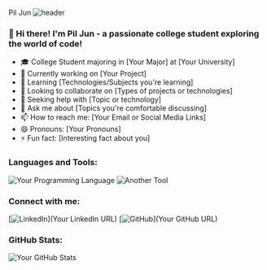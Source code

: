 
Pil Jun
![header](https://capsule-render.vercel.app/api?type=rect&color=gradient&height=1)

### 👋 Hi there! I'm Pil Jun - a passionate college student exploring the world of code!

- 🎓 College Student majoring in [Your Major] at [Your University]
- 🔭 Currently working on [Your Project]
- 🌱 Learning [Technologies/Subjects you're learning]
- 👯 Looking to collaborate on [Types of projects or technologies]
- 🤔 Seeking help with [Topic or technology]
- 💬 Ask me about [Topics you're comfortable discussing]
- 📫 How to reach me: [Your Email or Social Media Links]
- 😄 Pronouns: [Your Pronouns]
- ⚡ Fun fact: [Interesting fact about you]

### Languages and Tools:
![Your Programming Language](https://img.shields.io/badge/-ProgrammingLanguage-333333?style=flat&logo=programminglanguage)
![Another Tool](https://img.shields.io/badge/-Tool-333333?style=flat&logo=toollogo)

### Connect with me:
[![LinkedIn](https://img.shields.io/badge/-LinkedIn-0077B5?style=flat&logo=linkedin&logoColor=white)](Your LinkedIn URL)
[![GitHub](https://img.shields.io/badge/-GitHub-181717?style=flat&logo=github&logoColor=white)](Your GitHub URL)

<!-- Optional: Any other social media links here -->

### GitHub Stats:
![Your GitHub Stats](https://github-readme-stats.vercel.app/api?username=yourusername&show_icons=true&theme=radical)


<!--
**FeelJuun/FeelJuun** is a ✨ _special_ ✨ repository because its `README.md` (this file) appears on your GitHub profile.

Here are some ideas to get you started:

- 🔭 I’m currently working on ...
- 🌱 I’m currently learning ...
- 👯 I’m looking to collaborate on ...
- 🤔 I’m looking for help with ...
- 💬 Ask me about ...
- 📫 How to reach me: ...
- 😄 Pronouns: ...
- ⚡ Fun fact: ...
-->
